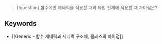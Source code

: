 
> [!question] 
> 함수에만 제네릭을 적용할 때와 타입 전체에 적용할 때 차이점은?


## Keywords
- [[Generic - 함수 제네릭과 제네릭 구조체, 클래스의 차이점]]